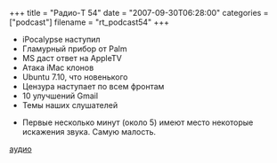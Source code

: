 +++
title = "Радио-T 54"
date = "2007-09-30T06:28:00"
categories = ["podcast"]
filename = "rt_podcast54"
+++


- iPocalypse наступил
- Гламурный прибор от Palm
- MS даст ответ на AppleTV
- Атака iMac клонов
- Ubuntu 7.10, что новенького
- Цензура наступает по всем фронтам
- 10 улучшений Gmail
- Темы наших слушателей

* Первые несколько минут (около 5) имеют место некоторые искажения звука. Самую малость.

[аудио](http://cdn.radio-t.com/rt_podcast54.mp3)
<audio src="http://cdn.radio-t.com/rt_podcast54.mp3" preload="none"></audio>
